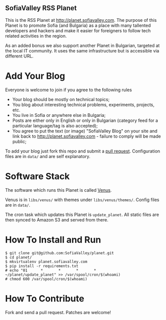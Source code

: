 SofiaValley RSS Planet
----------------------

This is the RSS Planet at <http://planet.sofiavalley.com>. The purpose of this Planet
is to promote Sofia (and Bulgaria) as a place with many tallented
developers and hackers and make it easier for foreigners to follow tech related
activities in the region.

As an added bonus we also support another Planet in Bulgarian, targeted at the
local IT community. It uses the same infrastructure but is accessible via
different URL.

Add Your Blog
=============

Everyone is welcome to join if you agree to the following rules

* Your blog should be mostly on technical topics;
* You blog about interesting technical problems, experiments, projects, etc.
* You live in Sofia or anywhere else in Bulgaria;
* Posts are either only in English or only in Bulgarian
(category feed for a particular language/tag is also accepted);
* You agree to put the text (or image) "SofiaValley Blog" on your site and
link back to <http://planet.sofiavalley.com> - failure to comply will be made
public;

To add your blog just fork this repo and submit a
[pull request](https://github.com/SofiaValley/planet/pull/1). Configuration
files are in `data/` and are self explanatory. 


Software Stack
==============

The software which runs this Planet is called
[Venus](https://github.com/rubys/venus).

Venus is in `libs/venus/` with themes under `libs/venus/themes/`. Config files
are in `data/`. 

The cron task which updates this Planet is `update_planet`.
All static files are then synced to Amazon S3 and served from there.

How To Install and Run
======================

    $ git clone git@github.com:SofiaValley/planet.git
    $ cd planet/
    $ mkvirtualenv planet.sofiavalley.com
    $ pip install -r requirements.txt
    # echo "01      *       *       *       *       ~/planet/update_planet" >> /var/spool/cron/$(whoami)
    # chmod 600 /var/spool/cron/$(whoami)

How To Contribute
=================

Fork and send a pull request. Patches are welcome!
